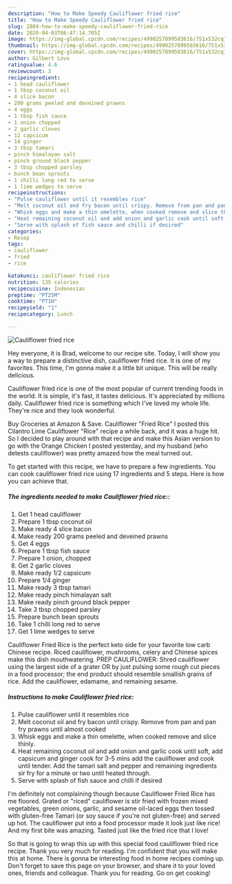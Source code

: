 ```yaml
---
description: "How to Make Speedy Cauliflower fried rice"
title: "How to Make Speedy Cauliflower fried rice"
slug: 2884-how-to-make-speedy-cauliflower-fried-rice
date: 2020-04-03T06:47:14.705Z
image: https://img-global.cpcdn.com/recipes/4990257899503616/751x532cq70/cauliflower-fried-rice-recipe-main-photo.jpg
thumbnail: https://img-global.cpcdn.com/recipes/4990257899503616/751x532cq70/cauliflower-fried-rice-recipe-main-photo.jpg
cover: https://img-global.cpcdn.com/recipes/4990257899503616/751x532cq70/cauliflower-fried-rice-recipe-main-photo.jpg
author: Gilbert Love
ratingvalue: 4.6
reviewcount: 3
recipeingredient:
- 1 head cauliflower
- 1 tbsp coconut oil
- 4 slice bacon
- 200 grams peeled and deveined prawns
- 4 eggs
- 1 tbsp fish sauce
- 1 onion chopped
- 2 garlic cloves
- 12 capsicum
- 14 ginger
- 3 tbsp tamari
- pinch himalayan salt
- pinch ground black pepper
- 3 tbsp chopped parsley
- bunch bean sprouts
- 1 chilli long red to serve
- 1 lime wedges to serve
recipeinstructions:
- "Pulse cauliflower until it resembles rice"
- "Melt coconut oil and fry bacon until crispy. Remove from pan and pan fry prawns until almost cooked"
- "Whisk eggs and make a thin omelette, when cooked remove and slice thinly."
- "Heat remaining coconut oil and add onion and garlic cook until soft, add capsicum and ginger cook for 3-5 mins add the cauliflower and cook until tender.  Add the tamari salt and pepper and remaining ingredients sir fry for a minute or two until heated through."
- "Serve with splash of fish sauce and chilli if desired"
categories:
- Resep
tags:
- cauliflower
- fried
- rice

katakunci: cauliflower fried rice
nutrition: 135 calories
recipecuisine: Indonesian
preptime: "PT25M"
cooktime: "PT1H"
recipeyield: "1"
recipecategory: Lunch

---
```



![Cauliflower fried rice](https://img-global.cpcdn.com/recipes/4990257899503616/751x532cq70/cauliflower-fried-rice-recipe-main-photo.jpg)

Hey everyone, it is Brad, welcome to our recipe site. Today, I will show you a way to prepare a distinctive dish, cauliflower fried rice. It is one of my favorites. This time, I'm gonna make it a little bit unique. This will be really delicious.

Cauliflower fried rice is one of the most popular of current trending foods in the world. It is simple, it's fast, it tastes delicious. It's appreciated by millions daily. Cauliflower fried rice is something which I've loved my whole life. They're nice and they look wonderful.

Buy Groceries at Amazon &amp; Save. Cauliflower &#34;Fried Rice&#34; I posted this Cilantro Lime Cauliflower &#34;Rice&#34; recipe a while back, and it was a huge hit. So I decided to play around with that recipe and make this Asian version to go with the Orange Chicken I posted yesterday, and my husband (who detests cauliflower) was pretty amazed how the meal turned out.


To get started with this recipe, we have to prepare a few ingredients. You can cook cauliflower fried rice using 17 ingredients and 5 steps. Here is how you can achieve that.

##### The ingredients needed to make Cauliflower fried rice::

1. Get 1 head cauliflower
1. Prepare 1 tbsp coconut oil
1. Make ready 4 slice bacon
1. Make ready 200 grams peeled and deveined prawns
1. Get 4 eggs
1. Prepare 1 tbsp fish sauce
1. Prepare 1 onion, chopped
1. Get 2 garlic cloves
1. Make ready 1/2 capsicum
1. Prepare 1/4 ginger
1. Make ready 3 tbsp tamari
1. Make ready pinch himalayan salt
1. Make ready pinch ground black pepper
1. Take 3 tbsp chopped parsley
1. Prepare bunch bean sprouts
1. Take 1 chilli long red to serve
1. Get 1 lime wedges to serve


Cauliflower Fried Rice is the perfect keto side for your favorite low carb Chinese recipe. Riced cauliflower, mushrooms, celery and Chinese spices make this dish mouthwatering. PREP CAULIFLOWER: Shred cauliflower using the largest side of a grater OR by just pulsing some rough cut pieces in a food processor; the end product should resemble smallish grains of rice. Add the cauliflower, edamame, and remaining sesame. 

##### Instructions to make Cauliflower fried rice:

1. Pulse cauliflower until it resembles rice
1. Melt coconut oil and fry bacon until crispy. Remove from pan and pan fry prawns until almost cooked
1. Whisk eggs and make a thin omelette, when cooked remove and slice thinly.
1. Heat remaining coconut oil and add onion and garlic cook until soft, add capsicum and ginger cook for 3-5 mins add the cauliflower and cook until tender.  Add the tamari salt and pepper and remaining ingredients sir fry for a minute or two until heated through.
1. Serve with splash of fish sauce and chilli if desired


I&#39;m definitely not complaining though because Cauliflower Fried Rice has me floored. Grated or &#34;riced&#34; cauliflower is stir fried with frozen mixed vegetables, green onions, garlic, and sesame oil-laced eggs then tossed with gluten-free Tamari (or soy sauce if you&#39;re not gluten-free) and served up hot. The cauliflower put into a food processor made it look just like rice! And my first bite was amazing. Tasted just like the fried rice that I love! 

So that is going to wrap this up with this special food cauliflower fried rice recipe. Thank you very much for reading. I'm confident that you will make this at home. There is gonna be interesting food in home recipes coming up. Don't forget to save this page on your browser, and share it to your loved ones, friends and colleague. Thank you for reading. Go on get cooking!
